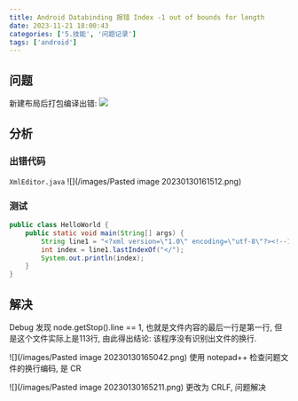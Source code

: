 ```yaml
---
title: Android Databinding 报错 Index -1 out of bounds for length
date: 2023-11-21 18:00:43
categories: ['5.技能', '问题记录']
tags: ['android']
---
```

  
  
## 问题

新建布局后打包编译出错:
![](/images/abf0554391db58ba13e6b783dd284f9.jpg)
  
  
## 分析

  
  
### 出错代码

`XmlEditor.java`
![](/images/Pasted image 20230130161512.png)
  
  
### 测试

```java
public class HelloWorld {
    public static void main(String[] args) {
        String line1 = "<?xml version=\"1.0\" encoding=\"utf-8\"?><!--15710579216-->";
        int index = line1.lastIndexOf("</");
        System.out.println(index);
    }
}
```
  
  
## 解决

Debug 发现 node.getStop().line == 1, 也就是文件内容的最后一行是第一行, 但是这个文件实际上是113行, 由此得出结论: 该程序没有识别出文件的换行.

![](/images/Pasted image 20230130165042.png)
使用 notepad++ 检查问题文件的换行编码, 是 CR

![](/images/Pasted image 20230130165211.png)
更改为 CRLF, 问题解决

